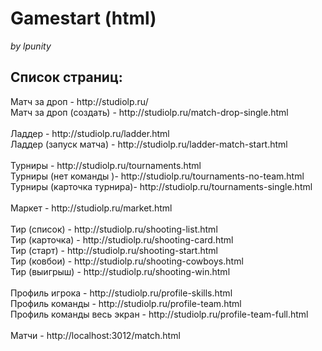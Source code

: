 # Gamestart (html)
<i>by lpunity</i>

<h2>Список страниц:</h2>
Матч за дроп - http://studiolp.ru/ <br>
Матч за дроп (создать) - http://studiolp.ru/match-drop-single.html<br>
<br>
Ладдер -  http://studiolp.ru/ladder.html<br>
Ладдер (запуск матча) -  http://studiolp.ru/ladder-match-start.html<br>
<br>
Турниры -  http://studiolp.ru/tournaments.html<br>
Турниры (нет команды )-  http://studiolp.ru/tournaments-no-team.html<br>
Турниры (карточка турнира)-  http://studiolp.ru/tournaments-single.html<br>
<br>
Маркет - http://studiolp.ru/market.html<br>
<br>
Тир (список) -  http://studiolp.ru/shooting-list.html<br>
Тир (карточка) -  http://studiolp.ru/shooting-card.html<br>
Тир (старт) -  http://studiolp.ru/shooting-start.html<br>
Тир (ковбои) -  http://studiolp.ru/shooting-cowboys.html<br>
Тир (выигрыш) -  http://studiolp.ru/shooting-win.html<br>
<br>
Профиль игрока - http://studiolp.ru/profile-skills.html<br>
Профиль команды - http://studiolp.ru/profile-team.html<br>
Профиль команды весь экран - http://studiolp.ru/profile-team-full.html<br>
<br>
Матчи - http://localhost:3012/match.html<br>
